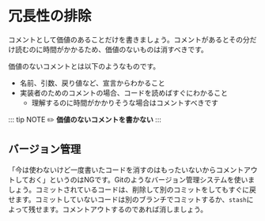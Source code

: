 # 冗長性の排除
コメントとして価値のあることだけを書きましょう。コメントがあるとその分だけ読むのに時間がかかるため、価値のないものは消すべきです。

価値のないコメントとは以下のようなものです。

- 名前、引数、戻り値など、宣言からわかること
- 実装者のためのコメントの場合、コードを読めばすぐにわかること
  - 理解するのに時間がかかりそうな場合はコメントすべきです

::: tip NOTE
:pencil2: **価値のないコメントを書かない**
:::

## バージョン管理
「今は使わないけど一度書いたコードを消すのはもったいないからコメントアウトしておく」というのはNGです。Gitのようなバージョン管理システムを使いましょう。コミットされているコードは、削除して別のコミットをしてもすぐに戻せます。コミットしていないコードは別のブランチでコミットするか、`stash`によって残せます。コメントアウトするのであれば消しましょう。

